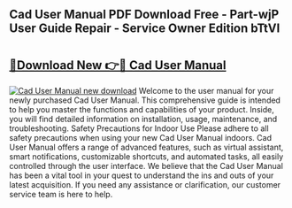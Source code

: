 ## Cad User Manual PDF Download Free - Part-wjP User Guide Repair - Service Owner Edition bTtVI

# <h2><a href="http://bc42600.oget.top/?id=Cad+User+Manual">🔗Download New 👉🔴 Cad User Manual</a></h2>

[![Cad User Manual new download](https://i.imgur.com/5g1atiW.png)](http://bc42600.oget.top/?id=Cad+User+Manual)
Welcome to the user manual for your newly purchased Cad User Manual. This comprehensive guide is intended to help you master the functions and capabilities of your product. Inside, you will find detailed information on installation, usage, maintenance, and troubleshooting. Safety Precautions for Indoor Use Please adhere to all safety precautions when using your new Cad User Manual indoors. Cad User Manual offers a range of advanced features, such as virtual assistant, smart notifications, customizable shortcuts, and automated tasks, all easily controlled through the user interface. We believe that the Cad User Manual has been a vital tool in your quest to understand the ins and outs of your latest acquisition. If you need any assistance or clarification, our customer service team is here to help.
